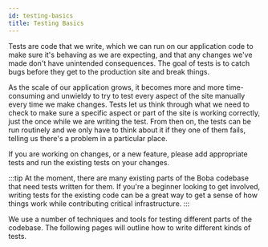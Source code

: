 ```yaml
---
id: testing-basics
title: Testing Basics
---
```


Tests are code that we write, which we can run on our application code to make sure it's behaving as we are expecting, and that any changes we've made don't have unintended consequences. The goal of tests is to catch bugs before they get to the production site and break things.

As the scale of our application grows, it becomes more and more time-consuming and unwieldy to try to test every aspect of the site manually every time we make changes. Tests let us think through what we need to check to make sure a specific aspect or part of the site is working correctly, just the once while we are writing the test. From then on, the tests can be run routinely and we only have to think about it if they one of them fails, telling us there's a problem in a particular place.

If you are working on changes, or a new feature, please add appropriate tests and run the existing tests on your changes.

:::tip
At the moment, there are many existing parts of the Boba codebase that need tests written for them. If you're a beginner looking to get involved, writing tests for the existing code can be a great way to get a sense of how things work while contributing critical infrastructure.
:::

We use a number of techniques and tools for testing different parts of the codebase. The following pages will outline how to write different kinds of tests.
